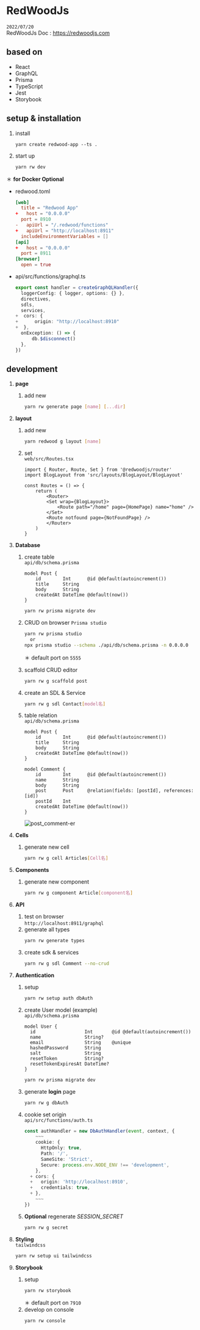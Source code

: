 # RedWoodJs
`2022/07/20`  
RedWoodJs Doc : https://redwoodjs.com

## based on
- React
- GraphQL
- Prisma
- TypeScript
- Jest
- Storybook

## setup & installation
1. install
    ```shell
    yarn create redwood-app --ts .
    ```
2. start up
    ```shell
    yarn rw dev
    ```
＊ **for Docker Optional**
- redwood.toml
    ```toml
    [web]
      title = "Redwood App"
  +   host = "0.0.0.0"
      port = 8910
  -   apiUrl = "/.redwood/functions"
  +   apiUrl = "http://localhost:8911"
      includeEnvironmentVariables = []
    [api]
  +   host = "0.0.0.0"
      port = 8911
    [browser]
      open = true
    ```
- api/src/functions/graphql.ts
    ```ts
    export const handler = createGraphQLHandler({
      loggerConfig: { logger, options: {} },
      directives,
      sdls,
      services,
  +  cors: {
  +      origin: "http://localhost:8910"
  +  },
      onException: () => {
          db.$disconnect()
      },
    })
    ```

## development
1. **page**
   1. add new
        ```sh
        yarn rw generate page [name] [...dir]
        ```
2. **layout**
   1. add new
        ```sh
        yarn redwood g layout [name]
        ```
    2. set  
        `web/src/Routes.tsx`
        ```tsx
        import { Router, Route, Set } from '@redwoodjs/router'
        import BlogLayout from 'src/layouts/BlogLayout/BlogLayout'

        const Routes = () => {
            return (
                <Router>
                <Set wrap={BlogLayout}>
                    <Route path="/home" page={HomePage} name="home" />
                </Set>
                <Route notfound page={NotFoundPage} />
                </Router>
            )
        }
        ```
3. **Database**
    1. create table  
   `api/db/schema.prisma`
        ```prisma
        model Post {
            id        Int      @id @default(autoincrement())
            title     String
            body      String
            createdAt DateTime @default(now())
        }
        ```

        ```sh
        yarn rw prisma migrate dev
        ```
    2. CRUD on browser `Prisma studio`
        ```sh
        yarn rw prisma studio
          or
        npx prisma studio --schema ./api/db/schema.prisma -n 0.0.0.0
        ```
        ＊ default port on `5555`
    3. scaffold CRUD editor
        ```sh
        yarn rw g scaffold post
        ```
    4. create an SDL & Service
        ```sh
        yarn rw g sdl Contact[model名]
        ```
    5. table relation  
    `api/db/schema.prisma`
        ```prisma
        model Post {
            id        Int      @id @default(autoincrement())
            title     String
            body      String
            createdAt DateTime @default(now())
        }

        model Comment {
            id        Int      @id @default(autoincrement())
            name      String
            body      String
            post      Post     @relation(fields: [postId], references: [id])
            postId    Int
            createdAt DateTime @default(now())
        }
        ```
        ![post_comment-er](./docs/post-comment_table.svg)

4. **Cells**
    1. generate new cell
        ```sh
        yarn rw g cell Articles[Cell名]
        ```
5. **Components**
    1. generate new component
        ```sh
        yarn rw g component Article[component名]
        ```
6. **API**
    1. test on browser  
    `http://localhost:8911/graphql`
    1. generate all types
        ```sh
        yarn rw generate types
        ```
    2. create sdk & services
        ```sh
        yarn rw g sdl Comment --no-crud
        ```
7. **Authentication**
    1. setup
        ```sh
        yarn rw setup auth dbAuth
        ```
    2. create User model (example)  
        `api/db/schema.prisma`
        ```prisma
        model User {
          id                  Int       @id @default(autoincrement())
          name                String?
          email               String    @unique
          hashedPassword      String
          salt                String
          resetToken          String?
          resetTokenExpiresAt DateTime?
        }
        ```

        ```sh
        yarn rw prisma migrate dev
        ```
    3. generate **login** page
        ```sh
        yarn rw g dbAuth
        ```
    4. cookie set origin  
        `api/src/functions/auth.ts`
        ```ts
        const authHandler = new DbAuthHandler(event, context, {
            ~~~
            cookie: {
              HttpOnly: true,
              Path: '/',
              SameSite: 'Strict',
              Secure: process.env.NODE_ENV !== 'development',
            },
          + cors: {
          +   origin: 'http://localhost:8910',
          +   credentials: true,
          + },
            ~~~
        })
        ```
    5. **Optional** regenerate _SESSION_SECRET_
        ```sh
        yarn rw g secret
        ```

8. **Styling**  
`tailwindcss`
    ```sh
    yarn rw setup ui tailwindcss
    ```

9. **Storybook**
    1. setup
        ```sh
        yarn rw storybook
        ```
        ＊ default port on `7910`
    2. develop on console
        ```sh
        yarn rw console
        ```
